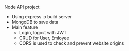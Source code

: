 ﻿Node API project

- Using express to build server
- MongoDB to save data
- Main feature
    + Login, logout with JWT
    + CRUD for User, Emloyee
    + CORS is used to check and prevent website origins
